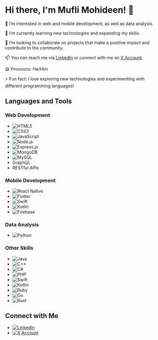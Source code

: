 # Hi there, I'm Mufli Mohideen! 👋

👀 I’m interested in web and mobile development, as well as data analysis.

🌱 I’m currently learning new technologies and expanding my skills.

💞 I’m looking to collaborate on projects that make a positive impact and contribute to the community.

📫 You can reach me via [LinkedIn](https://www.linkedin.com/in/mufli-mohideen-599572242/) or connect with me on [X Account](https://twitter.com/MohideenMu69374).

😄 Pronouns: He/Him

⚡ Fun fact: I love exploring new technologies and experimenting with different programming languages!

## Languages and Tools

### Web Development
- ![HTML5](https://img.shields.io/badge/-HTML5-E34F26?style=for-the-badge&logo=html5&logoColor=white)
- ![CSS3](https://img.shields.io/badge/-CSS3-1572B6?style=for-the-badge&logo=css3&logoColor=white)
- ![JavaScript](https://img.shields.io/badge/-JavaScript-F7DF1E?style=for-the-badge&logo=javascript&logoColor=black)
- ![Node.js](https://img.shields.io/badge/-Node.js-339933?style=for-the-badge&logo=node.js&logoColor=white)
- ![Express.js](https://img.shields.io/badge/-Express.js-000000?style=for-the-badge&logo=express&logoColor=white)
- ![MongoDB](https://img.shields.io/badge/-MongoDB-47A248?style=for-the-badge&logo=mongodb&logoColor=white)
- ![MySQL](https://img.shields.io/badge/-MySQL-4479A1?style=for-the-badge&logo=mysql&logoColor=white)
- GraphQL
- RESTful APIs

### Mobile Development
- ![React Native](https://img.shields.io/badge/-React_Native-61DAFB?style=for-the-badge&logo=react&logoColor=black)
- ![Flutter](https://img.shields.io/badge/-Flutter-02569B?style=for-the-badge&logo=flutter&logoColor=white)
- ![Swift](https://img.shields.io/badge/-Swift-FA7343?style=for-the-badge&logo=swift&logoColor=white)
- ![Kotlin](https://img.shields.io/badge/-Kotlin-0095D5?style=for-the-badge&logo=kotlin&logoColor=white)
- ![Firebase](https://img.shields.io/badge/-Firebase-FFCA28?style=for-the-badge&logo=firebase&logoColor=black)

### Data Analysis
- ![Python](https://img.shields.io/badge/-Python-3776AB?style=for-the-badge&logo=python&logoColor=white)


### Other Skills
- ![Java](https://img.shields.io/badge/-Java-007396?style=for-the-badge&logo=java&logoColor=white)
- ![C++](https://img.shields.io/badge/-C++-00599C?style=for-the-badge&logo=c%2B%2B&logoColor=white)
- ![C#](https://img.shields.io/badge/-C%23-239120?style=for-the-badge&logo=c-sharp&logoColor=white)
- ![PHP](https://img.shields.io/badge/-PHP-777BB4?style=for-the-badge&logo=php&logoColor=white)
- ![Swift](https://img.shields.io/badge/-Swift-FA7343?style=for-the-badge&logo=swift&logoColor=white)
- ![Kotlin](https://img.shields.io/badge/-Kotlin-0095D5?style=for-the-badge&logo=kotlin&logoColor=white)
- ![Ruby](https://img.shields.io/badge/-Ruby-CC342D?style=for-the-badge&logo=ruby&logoColor=white)
- ![Go](https://img.shields.io/badge/-Go-00ADD8?style=for-the-badge&logo=go&logoColor=white)
- ![Rust](https://img.shields.io/badge/-Rust-000000?style=for-the-badge&logo=rust&logoColor=white)

## Connect with Me

- [![LinkedIn](https://img.shields.io/badge/-LinkedIn-0077B5?style=for-the-badge&logo=linkedin&logoColor=white)](https://www.linkedin.com/in/mufli-mohideen-599572242/)
- [![X Account](https://img.shields.io/badge/-X_Account-1D9BF0?style=for-the-badge&logo=X_Account&logoColor=white)](https://twitter.com/MohideenMu69374)

<!---
Mufli-Codes/Mufli-Codes is a ✨ special ✨ repository because its `README.md` (this file) appears on your GitHub profile.
You can click the Preview link to take a look at your changes.
--->
